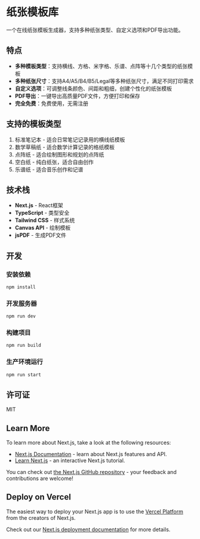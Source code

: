 <!--
 * @Author: JavaPub
 * @Date: 2025-03-22 17:58:01
 * @LastEditors: your name
 * @LastEditTime: 2025-03-22 18:42:37
 * @Description: Here is the JavaPub code base. Search JavaPub on the whole web.
 * @FilePath: /web01/README.md
-->
# 纸张模板库

一个在线纸张模板生成器，支持多种纸张类型、自定义选项和PDF导出功能。

## 特点

- **多种模板类型**：支持横线、方格、米字格、乐谱、点阵等十几个类型的纸张模板
- **多种纸张尺寸**：支持A4/A5/B4/B5/Legal等多种纸张尺寸，满足不同打印需求
- **自定义选项**：可调整线条颜色、间距和粗细，创建个性化的纸张模板
- **PDF导出**：一键导出高质量PDF文件，方便打印和保存
- **完全免费**：免费使用，无需注册

## 支持的模板类型

1. 标准笔记本 - 适合日常笔记记录用的横线纸模板
2. 数学草稿纸 - 适合数学计算记录的格纸模板
3. 点阵纸 - 适合绘制图形和规划的点阵纸
4. 空白纸 - 纯白纸张，适合自由创作
5. 乐谱纸 - 适合音乐创作和记谱

## 技术栈

- **Next.js** - React框架
- **TypeScript** - 类型安全
- **Tailwind CSS** - 样式系统
- **Canvas API** - 绘制模板
- **jsPDF** - 生成PDF文件

## 开发

### 安装依赖

```bash
npm install
```

### 开发服务器

```bash
npm run dev
```

### 构建项目

```bash
npm run build
```

### 生产环境运行

```bash
npm run start
```

## 许可证

MIT

## Learn More

To learn more about Next.js, take a look at the following resources:

- [Next.js Documentation](https://nextjs.org/docs) - learn about Next.js features and API.
- [Learn Next.js](https://nextjs.org/learn) - an interactive Next.js tutorial.

You can check out [the Next.js GitHub repository](https://github.com/vercel/next.js) - your feedback and contributions are welcome!

## Deploy on Vercel

The easiest way to deploy your Next.js app is to use the [Vercel Platform](https://vercel.com/new?utm_medium=default-template&filter=next.js&utm_source=create-next-app&utm_campaign=create-next-app-readme) from the creators of Next.js.

Check out our [Next.js deployment documentation](https://nextjs.org/docs/app/building-your-application/deploying) for more details.
